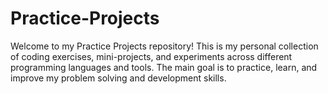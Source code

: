 # Practice-Projects
 Welcome to my Practice Projects repository!  This is my personal collection of coding exercises, mini-projects, and experiments across different programming languages and tools. The main goal is to practice, learn, and improve my problem solving and development skills.
